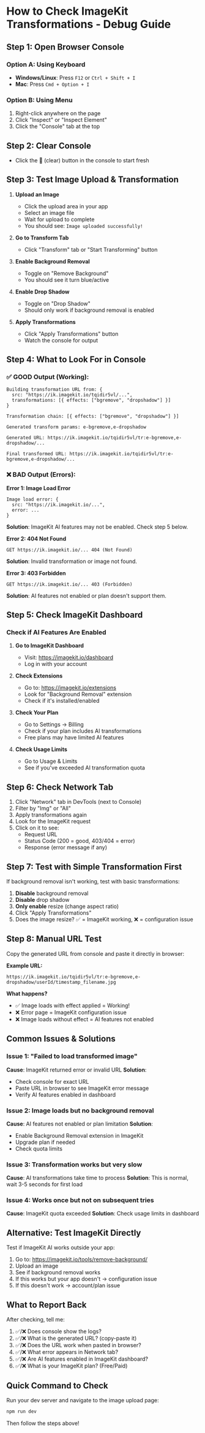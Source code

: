 # How to Check ImageKit Transformations - Debug Guide

## Step 1: Open Browser Console

### Option A: Using Keyboard
- **Windows/Linux**: Press `F12` or `Ctrl + Shift + I`
- **Mac**: Press `Cmd + Option + I`

### Option B: Using Menu
1. Right-click anywhere on the page
2. Click "Inspect" or "Inspect Element"
3. Click the "Console" tab at the top

## Step 2: Clear Console
- Click the 🚫 (clear) button in the console to start fresh

## Step 3: Test Image Upload & Transformation

1. **Upload an Image**
   - Click the upload area in your app
   - Select an image file
   - Wait for upload to complete
   - You should see: `Image uploaded successfully!`

2. **Go to Transform Tab**
   - Click "Transform" tab or "Start Transforming" button

3. **Enable Background Removal**
   - Toggle on "Remove Background"
   - You should see it turn blue/active

4. **Enable Drop Shadow**
   - Toggle on "Drop Shadow"
   - Should only work if background removal is enabled

5. **Apply Transformations**
   - Click "Apply Transformations" button
   - Watch the console for output

## Step 4: What to Look For in Console

### ✅ GOOD Output (Working):
```
Building transformation URL from: {
  src: "https://ik.imagekit.io/tqidir5vl/...",
  transformations: [{ effects: ["bgremove", "dropshadow"] }]
}

Transformation chain: [{ effects: ["bgremove", "dropshadow"] }]

Generated transform params: e-bgremove,e-dropshadow

Generated URL: https://ik.imagekit.io/tqidir5vl/tr:e-bgremove,e-dropshadow/...

Final transformed URL: https://ik.imagekit.io/tqidir5vl/tr:e-bgremove,e-dropshadow/...
```

### ❌ BAD Output (Errors):

**Error 1: Image Load Error**
```
Image load error: {
  src: "https://ik.imagekit.io/...",
  error: ...
}
```
**Solution**: ImageKit AI features may not be enabled. Check step 5 below.

**Error 2: 404 Not Found**
```
GET https://ik.imagekit.io/... 404 (Not Found)
```
**Solution**: Invalid transformation or image not found.

**Error 3: 403 Forbidden**
```
GET https://ik.imagekit.io/... 403 (Forbidden)
```
**Solution**: AI features not enabled or plan doesn't support them.

## Step 5: Check ImageKit Dashboard

### Check if AI Features Are Enabled

1. **Go to ImageKit Dashboard**
   - Visit: https://imagekit.io/dashboard
   - Log in with your account

2. **Check Extensions**
   - Go to: https://imagekit.io/extensions
   - Look for "Background Removal" extension
   - Check if it's installed/enabled

3. **Check Your Plan**
   - Go to Settings → Billing
   - Check if your plan includes AI transformations
   - Free plans may have limited AI features

4. **Check Usage Limits**
   - Go to Usage & Limits
   - See if you've exceeded AI transformation quota

## Step 6: Check Network Tab

1. Click "Network" tab in DevTools (next to Console)
2. Filter by "Img" or "All"
3. Apply transformations again
4. Look for the ImageKit request
5. Click on it to see:
   - Request URL
   - Status Code (200 = good, 403/404 = error)
   - Response (error message if any)

## Step 7: Test with Simple Transformation First

If background removal isn't working, test with basic transformations:

1. **Disable** background removal
2. **Disable** drop shadow
3. **Only enable** resize (change aspect ratio)
4. Click "Apply Transformations"
5. Does the image resize? ✅ = ImageKit working, ❌ = configuration issue

## Step 8: Manual URL Test

Copy the generated URL from console and paste it directly in browser:

**Example URL:**
```
https://ik.imagekit.io/tqidir5vl/tr:e-bgremove,e-dropshadow/userId/timestamp_filename.jpg
```

**What happens?**
- ✅ Image loads with effect applied = Working!
- ❌ Error page = ImageKit configuration issue
- ❌ Image loads without effect = AI features not enabled

## Common Issues & Solutions

### Issue 1: "Failed to load transformed image"
**Cause**: ImageKit returned error or invalid URL
**Solution**:
- Check console for exact URL
- Paste URL in browser to see ImageKit error message
- Verify AI features enabled in dashboard

### Issue 2: Image loads but no background removal
**Cause**: AI features not enabled or plan limitation
**Solution**:
- Enable Background Removal extension in ImageKit
- Upgrade plan if needed
- Check quota limits

### Issue 3: Transformation works but very slow
**Cause**: AI transformations take time to process
**Solution**: This is normal, wait 3-5 seconds for first load

### Issue 4: Works once but not on subsequent tries
**Cause**: ImageKit quota exceeded
**Solution**: Check usage limits in dashboard

## Alternative: Test ImageKit Directly

Test if ImageKit AI works outside your app:

1. Go to: https://imagekit.io/tools/remove-background/
2. Upload an image
3. See if background removal works
4. If this works but your app doesn't → configuration issue
5. If this doesn't work → account/plan issue

## What to Report Back

After checking, tell me:

1. ✅/❌ Does console show the logs?
2. ✅/❌ What is the generated URL? (copy-paste it)
3. ✅/❌ Does the URL work when pasted in browser?
4. ✅/❌ What error appears in Network tab?
5. ✅/❌ Are AI features enabled in ImageKit dashboard?
6. ✅/❌ What is your ImageKit plan? (Free/Paid)

## Quick Command to Check

Run your dev server and navigate to the image upload page:
```bash
npm run dev
```

Then follow the steps above!
